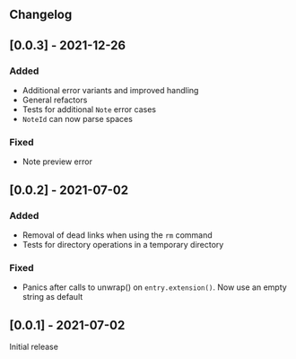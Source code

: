 ## Changelog

## [0.0.3] - 2021-12-26

### Added
- Additional error variants and improved handling
- General refactors
- Tests for additional `Note` error cases
- `NoteId` can now parse spaces

### Fixed
- Note preview error

## [0.0.2] - 2021-07-02

### Added
- Removal of dead links when using the `rm` command
- Tests for directory operations in a temporary directory

### Fixed
- Panics after calls to unwrap() on `entry.extension()`. Now use an empty
  string as default

## [0.0.1] - 2021-07-02

Initial release
